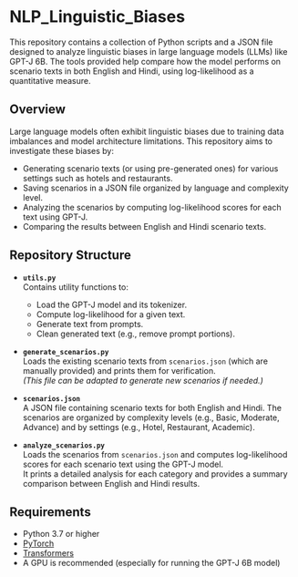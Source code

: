 # NLP_Linguistic_Biases
This repository contains a collection of Python scripts and a JSON file designed to analyze linguistic biases in large language models (LLMs) like GPT-J 6B. The tools provided help compare how the model performs on scenario texts in both English and Hindi, using log-likelihood as a quantitative measure.

## Overview

Large language models often exhibit linguistic biases due to training data imbalances and model architecture limitations. This repository aims to investigate these biases by:

- Generating scenario texts (or using pre-generated ones) for various settings such as hotels and restaurants.
- Saving scenarios in a JSON file organized by language and complexity level.
- Analyzing the scenarios by computing log-likelihood scores for each text using GPT-J.
- Comparing the results between English and Hindi scenario texts.

## Repository Structure

- **`utils.py`**  
  Contains utility functions to:
  - Load the GPT-J model and its tokenizer.
  - Compute log-likelihood for a given text.
  - Generate text from prompts.
  - Clean generated text (e.g., remove prompt portions).

- **`generate_scenarios.py`**  
  Loads the existing scenario texts from `scenarios.json` (which are manually provided) and prints them for verification.  
  *(This file can be adapted to generate new scenarios if needed.)*

- **`scenarios.json`**  
  A JSON file containing scenario texts for both English and Hindi. The scenarios are organized by complexity levels (e.g., Basic, Moderate, Advance) and by settings (e.g., Hotel, Restaurant, Academic).

- **`analyze_scenarios.py`**  
  Loads the scenarios from `scenarios.json` and computes log-likelihood scores for each scenario text using the GPT-J model.  
  It prints a detailed analysis for each category and provides a summary comparison between English and Hindi results.

## Requirements

- Python 3.7 or higher
- [PyTorch](https://pytorch.org/)
- [Transformers](https://github.com/huggingface/transformers)
- A GPU is recommended (especially for running the GPT-J 6B model)

